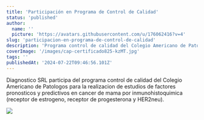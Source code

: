 ```yaml
---
title: 'Participación en Programa de Control de Calidad'
status: 'published'
author:
  name: ''
  picture: 'https://avatars.githubusercontent.com/u/176062416?v=4'
slug: 'participacion-en-programa-de-control-de-calidad'
description: 'Programa control de calidad del Colegio Americano de Patologos.'
coverImage: '/images/cap-certificado825-kzMT.jpg'
tags: ''
publishedAt: '2024-07-22T09:46:56.101Z'
---
```


Diagnostico SRL participa del programa control de calidad del Colegio Americano de Patologos para la realizacion de estudios de factores pronosticos y predictivos en cancer de mama por inmunohistoquimica (receptor de estrogeno, receptor de progesterona y HER2neu).

![](/images/cap-certificado825-Q3NT.jpg)